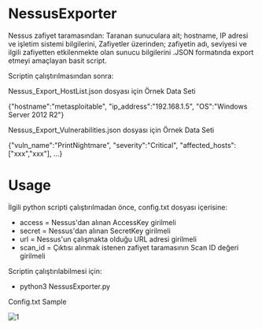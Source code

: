 # NessusExporter

Nessus zafiyet taramasından:
Taranan sunuculara ait; hostname, IP adresi ve işletim sistemi bilgilerini, Zafiyetler üzerinden; zafiyetin adı, seviyesi ve ilgili zafiyetten etkilenmekte olan sunucu bilgilerini .JSON formatında export etmeyi amaçlayan basit script.


Scriptin çalıştırılmasından sonra:

Nessus_Export_HostList.json dosyası için Örnek Data Seti

{"hostname":"metasploitable", "ip_address":"192.168.1.5", "OS":"Windows Server 2012 R2"}

Nessus_Export_Vulnerabilities.json dosyası için Örnek Data Seti

{"vuln_name":"PrintNightmare", "severity":"Critical", "affected_hosts":["xxx","xxx"], …}


# Usage

İlgili python scripti çalıştırılmadan önce, config.txt dosyası içerisine:

  - access = Nessus'dan alınan AccessKey girilmeli
  - secret = Nessus'dan alınan SecretKey girilmeli
  - url = Nessus'un çalışmakta olduğu URL adresi girilmeli
  - scan_id = Çıktısı alınmak istenen zafiyet taramasının Scan ID değeri girilmeli

Scriptin çalıştırılabilmesi için:

  - python3 NessusExporter.py



Config.txt Sample

![1](https://user-images.githubusercontent.com/45037356/150573599-3201016b-ac7b-4d28-a79a-16aa1ed67730.png)


